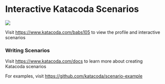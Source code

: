 # Interactive Katacoda Scenarios

[![](http://shields.katacoda.com/katacoda/babs105/count.svg)](https://www.katacoda.com/babs105 "Get your profile on Katacoda.com")

Visit https://www.katacoda.com/babs105 to view the profile and interactive scenarios

### Writing Scenarios
Visit https://www.katacoda.com/docs to learn more about creating Katacoda scenarios

For examples, visit https://github.com/katacoda/scenario-example

